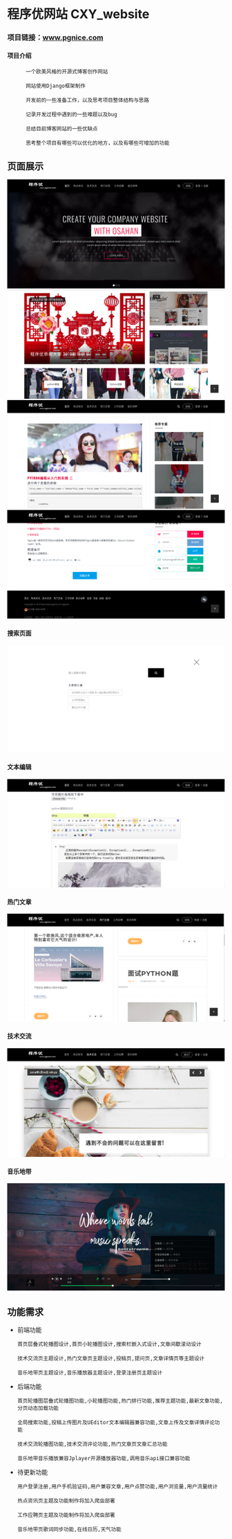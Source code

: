 # 程序优网站 CXY_website 
### 项目链接：www.pgnice.com

 #### 项目介绍

          一个欧美风格的开源式博客创作网站

          网站使用Django框架制作

          开发前的一些准备工作，以及思考项目整体结构与思路

          记录开发过程中遇到的一些难题以及bug

          总结目前博客网站的一些优缺点

          思考整个项目有哪些可以优化的地方，以及有哪些可增加的功能


## 页面展示
![首页展示](https://github.com/chaoboliu/pic/blob/master/cxy%E5%9B%BE%E7%89%87/1.png?raw=true)
![首页展示](https://github.com/chaoboliu/pic/blob/master/cxy%E5%9B%BE%E7%89%87/2.png?raw=true)
![首页展示](https://github.com/chaoboliu/pic/blob/master/cxy%E5%9B%BE%E7%89%87/3.png?raw=true)
![首页展示](https://github.com/chaoboliu/pic/blob/master/cxy%E5%9B%BE%E7%89%87/4.png?raw=true)

#### 搜索页面
![搜索页面](https://github.com/chaoboliu/pic/blob/master/cxy%E5%9B%BE%E7%89%87/5.png?raw=true)

#### 文本编辑
![文本编辑](https://github.com/chaoboliu/pic/blob/master/cxy%E5%9B%BE%E7%89%87/6.png?raw=true)

#### 热门文章
![热门文章](https://github.com/chaoboliu/pic/blob/master/cxy%E5%9B%BE%E7%89%87/7.png?raw=true)

#### 技术交流
![技术交流](https://github.com/chaoboliu/pic/blob/master/cxy%E5%9B%BE%E7%89%87/10.png?raw=true)

#### 音乐地带
![音乐地带](https://github.com/chaoboliu/pic/blob/master/cxy%E5%9B%BE%E7%89%87/9.png?raw=true)

## 功能需求
- 前端功能
      
      首页层叠式轮播图设计,首页小轮播图设计,搜索栏嵌入式设计,文章间歇滚动设计
      
      技术交流页主题设计,热门文章页主题设计,投稿页,提问页,文章详情页等主题设计
      
      音乐地带页主题设计,音乐播放器主题设计,登录注册页主题设计

- 后端功能
      
      首页轮播图层叠式轮播图功能,小轮播图功能,热门排行功能,推荐主题功能,最新文章功能,分页动态加载功能
      
      全局搜索功能,投稿上传图片及UEditor文本编辑器兼容功能,文章上传及文章详情评论功能
      
      技术交流轮播图功能,技术交流评论功能,热门文章页文章汇总功能
      
      音乐地带音乐播放兼容Jplayer开源播放器功能,调用音乐api接口兼容功能
      
- 待更新功能
      
      用户登录注册,用户手机验证码,用户兼容文章,用户点赞功能,用户浏览量,用户流量统计
      
      热点资讯页主题及功能制作将加入爬虫部署
      
      工作应聘页主题及功能制作将加入爬虫部署
      
      音乐地带页歌词同步功能,在线日历,天气功能
      
      
